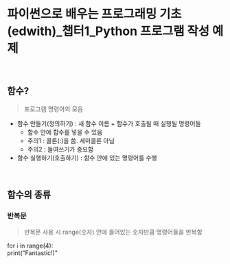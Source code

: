# 파이썬으로 배우는 프로그래밍 기초(edwith)_챕터1_Python 프로그램 작성 예제


&nbsp;


## 함수?

> 프로그램 명령어의 모음
- 함수 만들기(정의하기) : 새 함수 이름 + 함수가 호출될 때 실행될 명령어들
  + 함수 안에 함수를 넣을 수 있음
  + 주의1 : 콜론(:)을 씀. 세미콜론 아님
  + 주의2 : 들여쓰기가 중요함
- 함수 실행하기(호출하기) : 함수 안에 있는 명령어를 수행


&nbsp;


## 함수의 종류
### 반복문
> 반복문 사용 시 range(숫자) 안에 들어있는 숫자만큼 명령어들을 반복함

for i in range(4):<br>
     print("Fantastic!)"
     
